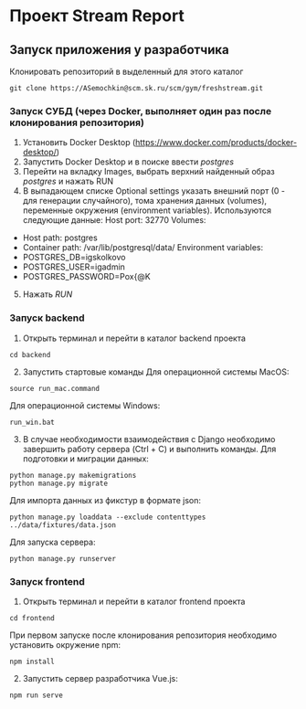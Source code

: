 # Проект Stream Report

## Запуск приложения у разработчика
Клонировать репозиторий в выделенный для этого каталог
```
git clone https://ASemochkin@scm.sk.ru/scm/gym/freshstream.git
```
### Запуск СУБД (через Docker, выполняет один раз после клонирования репозитория)
1. Установить Docker Desktop (https://www.docker.com/products/docker-desktop/)
2. Запустить Docker Desktop и в поиске ввести *postgres*
3. Перейти на вкладку Images, выбрать верхний найденный образ *postgres* и нажать RUN
4. В выпадающем списке Optional settings указать внешний порт (0 - для генерации случайного), тома хранения данных (volumes), переменные окружения (environment variables). Используются следующие данные:
Host port: 32770
Volumes:
- Host path: postgres
- Container path: /var/lib/postgresql/data/
Environment variables:
- POSTGRES_DB=igskolkovo
- POSTGRES_USER=igadmin
- POSTGRES_PASSWORD=Pox{@K
5. Нажать *RUN*

### Запуск backend
1. Открыть терминал и перейти в каталог backend проекта 
```
cd backend
```
2. Запустить стартовые команды
Для операционной системы MacOS:
```
source run_mac.command
```
Для операционной системы Windows:
```
run_win.bat
```
3. В случае необходимости взаимодействия с Django необходимо завершить работу сервера (Ctrl + C) и выполнить команды.
Для подготовки и миграции данных:
```
python manage.py makemigrations
python manage.py migrate
```
Для импорта данных из фикстур в формате json:
```
python manage.py loaddata --exclude contenttypes ../data/fixtures/data.json
```
Для запуска сервера:
```
python manage.py runserver
```
### Запуск frontend
1. Открыть терминал и перейти в каталог frontend проекта
```
cd frontend
```
При первом запуске после клонирования репозитория необходимо установить окружение npm:
```
npm install
```
2. Запустить сервер разработчика Vue.js:
```
npm run serve
```
